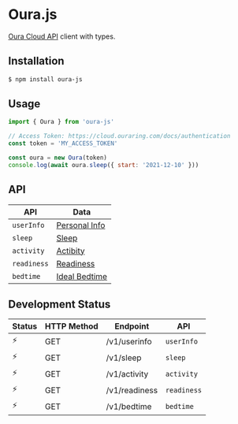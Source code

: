 # Oura.js

[Oura Cloud API](https://cloud.ouraring.com/docs/) client with types.

## Installation

```sh
$ npm install oura-js
```

## Usage

```js
import { Oura } from 'oura-js'

// Access Token: https://cloud.ouraring.com/docs/authentication
const token = 'MY_ACCESS_TOKEN'

const oura = new Oura(token)
console.log(await oura.sleep({ start: '2021-12-10' }))
```

## API

API | Data
--- | ---
`userInfo` | [Personal Info](https://cloud.ouraring.com/docs/personal-info)
`sleep` | [Sleep](https://cloud.ouraring.com/docs/sleep)
`activity` | [Actibity](https://cloud.ouraring.com/docs/activity)
`readiness` | [Readiness](https://cloud.ouraring.com/docs/readiness)
`bedtime` | [Ideal Bedtime](https://cloud.ouraring.com/docs/bedtime)

## Development Status

Status | HTTP Method | Endpoint | API
--- | --- | --- | ---
⚡ | GET | /v1/userinfo | `userInfo`
⚡ | GET | /v1/sleep | `sleep`
⚡ | GET | /v1/activity | `activity`
⚡ | GET | /v1/readiness | `readiness`
⚡ | GET | /v1/bedtime | `bedtime`
